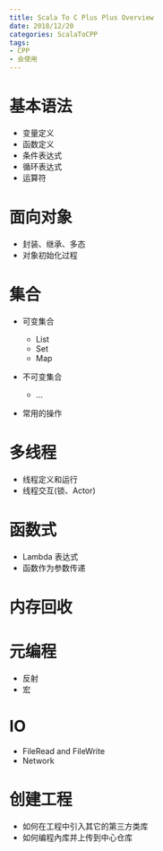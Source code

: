 ```yaml
---
title: Scala To C Plus Plus Overview
date: 2018/12/20
categories: ScalaToCPP
tags:
- CPP
- 会使用
---
```


# 基本语法
* 变量定义
* 函数定义
* 条件表达式
* 循环表达式
* 运算符

# 面向对象
* 封装、继承、多态
* 对象初始化过程

# 集合
* 可变集合
  * List
  * Set
  * Map

* 不可变集合
  * ...

* 常用的操作

# 多线程
* 线程定义和运行
* 线程交互(锁、Actor)

# 函数式
* Lambda 表达式
* 函数作为参数传递

# 内存回收

# 元编程
* 反射
* 宏

# IO
* FileRead and FileWrite
* Network


# 创建工程
* 如何在工程中引入其它的第三方类库
* 如何编程內库并上传到中心仓库
